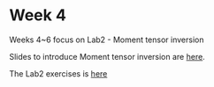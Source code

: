 Week 4
======

Weeks 4~6 focus on Lab2 - Moment tensor inversion

Slides to introduce Moment tensor inversion are [here](https://github.com/sheng09/PHYS3070-2020/blob/master/Week4/Lab2_summary_updated21-08.pdf).

The Lab2 exercises is [here](https://github.com/sheng09/PHYS3070-2020/blob/master/Week4/Exercise2_TDMT_2018.pdf)

